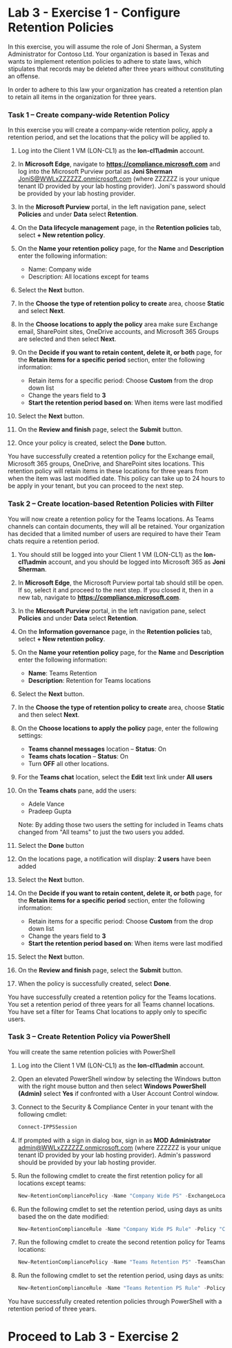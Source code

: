 # Lab 3 - Exercise 1 - Configure Retention Policies

In this exercise, you will assume the role of Joni Sherman, a System Administrator for Contoso Ltd. Your organization is based in Texas and wants to implement retention policies to adhere to state laws, which stipulates that records may be deleted after three years without constituting an offense. 

In order to adhere to this law your organization has created a retention plan to retain all items in the organization for three years.


### Task 1 – Create company-wide Retention Policy

In this exercise you will create a company-wide retention policy, apply a retention period, and set the locations that the policy will be applied to.

1. Log into the Client 1 VM (LON-CL1) as the **lon-cl1\admin** account.

1. In **Microsoft Edge**, navigate to **https://compliance.microsoft.com** and log into the Microsoft Purview portal as **Joni Sherman** JoniS@WWLxZZZZZZ.onmicrosoft.com (where ZZZZZZ is your unique tenant ID provided by your lab hosting provider).  Joni's password should be provided by your lab hosting provider.

1. In the **Microsoft Purview** portal, in the left navigation pane, select **Policies** and under **Data** select **Retention**.

1. On the **Data lifecycle management** page, in the **Retention policies** tab, select **+ New retention policy**.

1. On the **Name your retention policy** page, for the **Name** and **Description** enter the following information:

	- Name: Company wide
	- Description: All locations except for teams

1. Select the **Next** button.  

1. In the **Choose the type of retention policy to create** area, choose **Static** and select **Next**.

1. In the **Choose locations to apply the policy** area make sure Exchange email, SharePoint sites, OneDrive accounts, and Microsoft 365 Groups are selected and then select **Next**.

1. On the **Decide if you want to retain content, delete it, or both** page, for the **Retain items for a specific period** section, enter the following information:

	- Retain items for a specific period: Choose **Custom** from the drop down list
	- Change the years field to **3**
	- **Start the retention period based on**: When items were last modified

1. Select the **Next** button.

1. On the **Review and finish** page, select the **Submit** button.

1. Once your policy is created, select the **Done** button.

You have successfully created a retention policy for the Exchange email, Microsoft 365 groups, OneDrive, and SharePoint sites locations. This retention policy will retain items in these locations for three years from when the item was last modified date. This policy can take up to 24 hours to be apply in your tenant, but you can proceed to the next step.

### Task 2 – Create location-based Retention Policies with Filter

You will now create a retention policy for the Teams locations. As Teams channels can contain documents, they will all be retained. Your organization has decided that a limited number of users are required to have their Team chats require a retention period.

1. You should still be logged into your Client 1 VM (LON-CL1) as the **lon-cl1\admin** account, and you should be logged into Microsoft 365 as **Joni Sherman**. 

1. In **Microsoft Edge**, the Microsoft Purview portal tab should still be open. If so, select it and proceed to the next step. If you closed it, then in a new tab, navigate to **https://compliance.microsoft.com**.

1. In the **Microsoft Purview** portal, in the left navigation pane, select **Policies** and under **Data** select **Retention**.

1. On the **Information governance** page, in the **Retention policies** tab, select **+ New retention policy**.

1. On the **Name your retention policy** page, for the **Name** and **Description** enter the following information:

	- **Name**: Teams Retention
	- **Description**: Retention for Teams locations

1. Select the **Next** button.

1. In the **Choose the type of retention policy to create** area, choose **Static** and then select **Next**.

1. On the **Choose locations to apply the policy** page, enter the following settings:

	- **Teams channel messages** location – **Status**: On 
	- **Teams chats location** – **Status**: On
	- Turn **OFF** all other locations.

1. For the **Teams chat** location, select the **Edit** text link under **All users**

1. On the **Teams chats** pane, add the users: 
    - Adele Vance
    - Pradeep Gupta

    Note: By adding those two users the setting for included in Teams chats changed from "All teams" to just the two users you added.

1. Select the **Done** button

1. On the locations page, a notification will display: **2 users** have been added

1. Select the **Next** button.

1. On the **Decide if you want to retain content, delete it, or both** page, for the **Retain items for a specific period** section, enter the following information:

	- Retain items for a specific period: Choose **Custom** from the drop down list
	- Change the years field to **3**
	- **Start the retention period based on**: When items were last modified


1. Select the **Next** button.

1. On the **Review and finish** page, select the **Submit** button.

1. When the policy is successfully created, select **Done**.

You have successfully created a retention policy for the Teams locations. You set a retention period of three years for all Teams channel locations. You have set a filter for Teams Chat locations to apply only to specific users.

### Task 3 – Create Retention Policy via PowerShell

You will create the same retention policies with PowerShell

1. Log into the Client 1 VM (LON-CL1) as the **lon-cl1\admin** account.

1. Open an elevated PowerShell window by selecting the Windows button with the right mouse button and then select **Windows PowerShell (Admin)** select **Yes** if confronted with a User Account Control window.

1. Connect to the Security & Compliance Center in your tenant with the following cmdlet:

    ```powershell
	Connect-IPPSSession
	```

1. If prompted with a sign in dialog box, sign in as **MOD Administrator** admin@WWLxZZZZZZ.onmicrosoft.com (where ZZZZZZ is your unique tenant ID provided by your lab hosting provider).  Admin's password should be provided by your lab hosting provider.

1. Run the following cmdlet to create the first retention policy for all locations except teams:

    ```powershell
	New-RetentionCompliancePolicy -Name "Company Wide PS" -ExchangeLocation All -ModernGroupLocation All -PublicFolderLocation All -SharePointLocation All -OneDriveLocation All
	```

1. Run the following cmdlet to set the retention period, using days as units based the on the date modified:
	
    ```powershell
	New-RetentionComplianceRule -Name "Company Wide PS Rule" -Policy "Company Wide PS" -RetentionDuration 1095 -ExpirationDateOption ModificationAgeInDays -RetentionComplianceAction Keep
	```

1. Run the following cmdlet to create the second retention policy for Teams locations:

    ```powershell
	New-RetentionCompliancePolicy -Name "Teams Retention PS" -TeamsChannelLocation All -TeamsChatLocation "Adele Vance", "Pradeep Gupta"
	```

1. Run the following cmdlet to set the retention period, using days as units:

    ```powershell
	New-RetentionComplianceRule -Name "Teams Retention PS Rule" -Policy "Teams Retention PS" -RetentionDuration 1095 -RetentionComplianceAction Keep
	```

You have successfully created retention policies through PowerShell with a retention period of three years.

# Proceed to Lab 3 - Exercise 2
